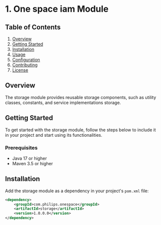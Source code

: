 # 1. One space iam Module

## Table of Contents

1. [Overview](#overview)
2. [Getting Started](#getting-started)
3. [Installation](#installation)
4. [Usage](#usage)
5. [Configuration](#configuration)
6. [Contributing](#contributing)
7. [License](#license)


## Overview
The storage module provides reusable storage components, such as utility classes, constants, and service implementations storage.

## Getting Started

To get started with the storage module, follow the steps below to include it in your project and start using its functionalities.

### Prerequisites

- Java 17 or higher
- Maven 3.5 or higher

## Installation

Add the storage module as a dependency in your project's `pom.xml` file:

```xml
<dependency>
    <groupId>com.philips.onespace</groupId>
    <artifactId>storage</artifactId>
    <version>1.0.0.0</version>
</dependency>

